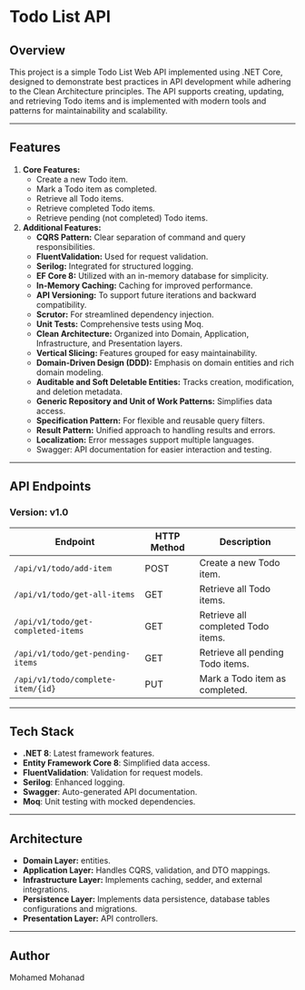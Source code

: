 # Todo List API

## Overview
This project is a simple Todo List Web API implemented using .NET Core, designed to demonstrate best practices in API development while adhering to the Clean Architecture principles. The API supports creating, updating, and retrieving Todo items and is implemented with modern tools and patterns for maintainability and scalability.

---

## Features
1. **Core Features:**
    - Create a new Todo item.
    - Mark a Todo item as completed.
    - Retrieve all Todo items.
    - Retrieve completed Todo items.
    - Retrieve pending (not completed) Todo items.
2. **Additional Features:**
    - **CQRS Pattern:** Clear separation of command and query responsibilities.
    - **FluentValidation:** Used for request validation.
    - **Serilog:** Integrated for structured logging.
    - **EF Core 8:** Utilized with an in-memory database for simplicity.
    - **In-Memory Caching:** Caching for improved performance.
    - **API Versioning:** To support future iterations and backward compatibility.
    - **Scrutor:** For streamlined dependency injection.
    - **Unit Tests:** Comprehensive tests using Moq.
    - **Clean Architecture:** Organized into Domain, Application, Infrastructure, and Presentation layers.
    - **Vertical Slicing:** Features grouped for easy maintainability.
    - **Domain-Driven Design (DDD):** Emphasis on domain entities and rich domain modeling.
    - **Auditable and Soft Deletable Entities:** Tracks creation, modification, and deletion metadata.
    - **Generic Repository and Unit of Work Patterns:** Simplifies data access.
    - **Specification Pattern:** For flexible and reusable query filters.
    - **Result Pattern:** Unified approach to handling results and errors.
    - **Localization:** Error messages support multiple languages.
    - Swagger: API documentation for easier interaction and testing.

---

## API Endpoints

### Version: v1.0

| Endpoint                  | HTTP Method | Description                             |
|---------------------------|-------------|-----------------------------------------|
| `/api/v1/todo/add-item`            | POST        | Create a new Todo item.                |
| `/api/v1/todo/get-all-items`            | GET         | Retrieve all Todo items.               |
| `/api/v1/todo/get-completed-items`            | GET         | Retrieve all completed Todo items.               |
| `/api/v1/todo/get-pending-items`    | GET         | Retrieve all pending Todo items.       |
| `/api/v1/todo/complete-item/{id}` | PUT      | Mark a Todo item as completed.         |

---

## Tech Stack
- **.NET 8**: Latest framework features.
- **Entity Framework Core 8**: Simplified data access.
- **FluentValidation**: Validation for request models.
- **Serilog**: Enhanced logging.
- **Swagger**: Auto-generated API documentation.
- **Moq**: Unit testing with mocked dependencies.

---

## Architecture
- **Domain Layer:** entities.
- **Application Layer:** Handles CQRS, validation, and DTO mappings.
- **Infrastructure Layer:** Implements caching, sedder, and external integrations.
- **Persistence Layer:** Implements data persistence, database tables configurations and migrations.
- **Presentation Layer:** API controllers.
---

## Author
Mohamed Mohanad

